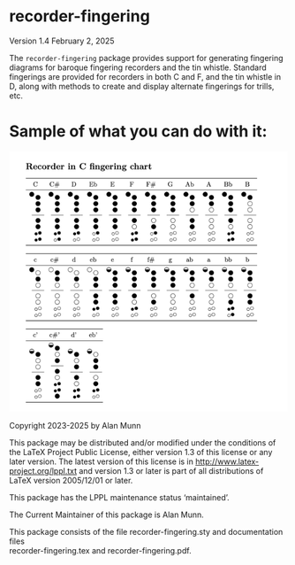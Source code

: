 # recorder-fingering

Version 1.4 February 2, 2025

The `recorder-fingering` package provides support for generating fingering diagrams for baroque fingering recorders and the tin whistle. Standard fingerings are provided for recorders in both C and F, and the tin whistle in D, along with methods to create and display alternate fingerings for trills, etc.

# Sample of what you can do with it:

![Fingering chart](recorder-fingering-RecorderInCchart.png)

 Copyright 2023-2025 by Alan Munn

 This package may be distributed and/or modified under the
 conditions of the LaTeX Project Public License, either version 1.3
 of this license or any later version.
 The latest version of this license is in
   http://www.latex-project.org/lppl.txt
 and version 1.3 or later is part of all distributions of LaTeX
 version 2005/12/01 or later.

 This package has the LPPL maintenance status ‘maintained’.
 
 The Current Maintainer of this package is Alan Munn.

 This package consists of the file recorder-fingering.sty and documentation files                
 recorder-fingering.tex and recorder-fingering.pdf.

